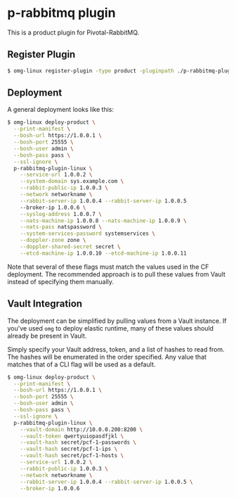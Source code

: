 # p-rabbitmq plugin

This is a product plugin for Pivotal-RabbitMQ.

## Register Plugin

```bash
$ omg-linux register-plugin -type product -pluginpath ./p-rabbitmq-plugin-linux
```

## Deployment

A general deployment looks like this:

```bash
$ omg-linux deploy-product \
  --print-manifest \
  --bosh-url https://1.0.0.1 \
  --bosh-port 25555 \
  --bosh-user admin \
  --bosh-pass pass \
  --ssl-ignore \
  p-rabbitmq-plugin-linux \
    --service-url 1.0.0.2 \
    --system-domain sys.example.com \
    --rabbit-public-ip 1.0.0.3 \
    --network networkname \
    --rabbit-server-ip 1.0.0.4 --rabbit-server-ip 1.0.0.5
    --broker-ip 1.0.0.6 \
    --syslog-address 1.0.0.7 \
    --nats-machine-ip 1.0.0.8 --nats-machine-ip 1.0.0.9 \
    --nats-pass natspassword \
    --system-services-password systemservices \
    --doppler-zone zone \
    --doppler-shared-secret secret \
    --etcd-machine-ip 1.0.0.10 --etcd-machine-ip 1.0.0.11
```

Note that several of these flags must match the values used in the CF deployment.
The recommended approach is to pull these values from Vault instead of specifying them manually.

## Vault Integration

The deployment can be simplified by pulling values from a Vault instance.
If you've used `omg` to deploy elastic runtime, many of these values should already be present in Vault.

Simply specify your Vault address, token, and a list of hashes to read from.
The hashes will be enumerated in the order specified.
Any value that matches that of a CLI flag will be used as a default.

```bash
$ omg-linux deploy-product \
  --print-manifest \
  --bosh-url https://1.0.0.1 \
  --bosh-port 25555 \
  --bosh-user admin \
  --bosh-pass pass \
  --ssl-ignore \
  p-rabbitmq-plugin-linux \
    --vault-domain http://10.0.0.200:8200 \
    --vault-token qwertyuiopasdfjkl \
    --vault-hash secret/pcf-1-passwords \
    --vault-hash secret/pcf-1-ips \
    --vault-hash secret/pcf-1-hosts \
    --service-url 1.0.0.2 \
    --rabbit-public-ip 1.0.0.3 \
    --network networkname \
    --rabbit-server-ip 1.0.0.4 --rabbit-server-ip 1.0.0.5 \
    --broker-ip 1.0.0.6
```
